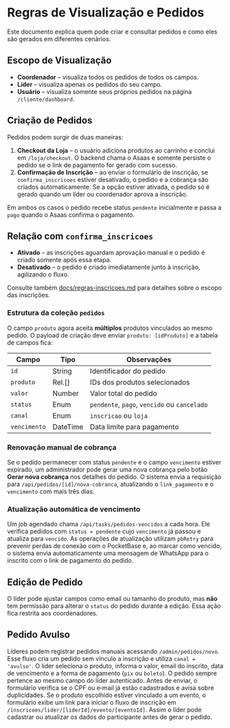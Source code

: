 # Regras de Visualização e Pedidos

Este documento explica quem pode criar e consultar pedidos e como eles são gerados em diferentes cenários.

## Escopo de Visualização

- **Coordenador** – visualiza todos os pedidos de todos os campos.
- **Líder** – visualiza apenas os pedidos do seu campo.
- **Usuário** – visualiza somente seus próprios pedidos na página `/cliente/dashboard`.

## Criação de Pedidos

Pedidos podem surgir de duas maneiras:

1. **Checkout da Loja** – o usuário adiciona produtos ao carrinho e conclui em `/loja/checkout`. O backend chama o Asaas e somente persiste o pedido se o link de pagamento for gerado com sucesso.
2. **Confirmação de Inscrição** – ao enviar o formulário de inscrição, se `confirma_inscricoes` estiver desativado, o pedido e a cobrança são criados automaticamente. Se a opção estiver ativada, o pedido só é gerado quando um líder ou coordenador aprova a inscrição.

Em ambos os casos o pedido recebe status `pendente` inicialmente e passa a `pago` quando o Asaas confirma o pagamento.

## Relação com `confirma_inscricoes`

- **Ativado** – as inscrições aguardam aprovação manual e o pedido é criado somente após essa etapa.
- **Desativado** – o pedido é criado imediatamente junto à inscrição, agilizando o fluxo.

Consulte também [docs/regras-inscricoes.md](docs/regras-inscricoes.md) para detalhes sobre o escopo das inscrições.

### Estrutura da coleção `pedidos`

O campo `produto` agora aceita **múltiplos** produtos vinculados ao mesmo pedido. O payload de criação deve enviar `produto: [idProduto]` e a tabela de campos fica:

| Campo        | Tipo     | Observações                                  |
| ------------ | -------- | -------------------------------------------- |
| `id`         | String   | Identificador do pedido                      |
| `produto`    | Rel.[]   | IDs dos produtos selecionados                |
| `valor`      | Number   | Valor total do pedido                        |
| `status`     | Enum     | `pendente`, `pago`, `vencido` ou `cancelado` |
| `canal`      | Enum     | `inscricao` ou `loja`                        |
| `vencimento` | DateTime | Data limite para pagamento                   |

### Renovação manual de cobrança

Se o pedido permanecer com status `pendente` e o campo `vencimento` estiver expirado,
um administrador pode gerar uma nova cobrança pelo botão **Gerar nova cobrança**
nos detalhes do pedido. O sistema envia a requisição para `/api/pedidos/[id]/nova-cobranca`,
atualizando o `link_pagamento` e o `vencimento` com mais três dias.

### Atualização automática de vencimento

Um job agendado chama `/api/tasks/pedidos-vencidos` a cada hora.
Ele verifica pedidos com `status = pendente` cujo `vencimento` já
passou e atualiza para `vencido`.
As operações de atualização utilizam `pbRetry` para prevenir perdas de
conexão com o PocketBase e, ao marcar como vencido, o sistema envia
automaticamente uma mensagem de WhatsApp para o inscrito com o link de
pagamento do pedido.

## Edição de Pedido

O líder pode ajustar campos como email ou tamanho do produto, mas **não** tem
permissão para alterar o `status` do pedido durante a edição. Essa ação fica
restrita aos coordenadores.

## Pedido Avulso

Líderes podem registrar pedidos manuais acessando `/admin/pedidos/novo`.
Esse fluxo cria um pedido sem vínculo a inscrição e utiliza `canal = 'avulso'`.
O líder seleciona o produto, informa o valor, email do inscrito, data de
vencimento e a forma de pagamento (`pix` ou `boleto`). O pedido sempre
pertence ao mesmo campo do líder autenticado. Antes de enviar, o formulário
verifica se o CPF ou e‑mail já estão cadastrados e avisa sobre duplicidades.
Se o produto escolhido estiver vinculado a um evento, o formulário exibe um link
para iniciar o fluxo de inscrição em `/inscricoes/lider/[liderId]/evento/[eventoId]`.
Assim o líder pode cadastrar ou atualizar os dados do participante antes de gerar o pedido.
